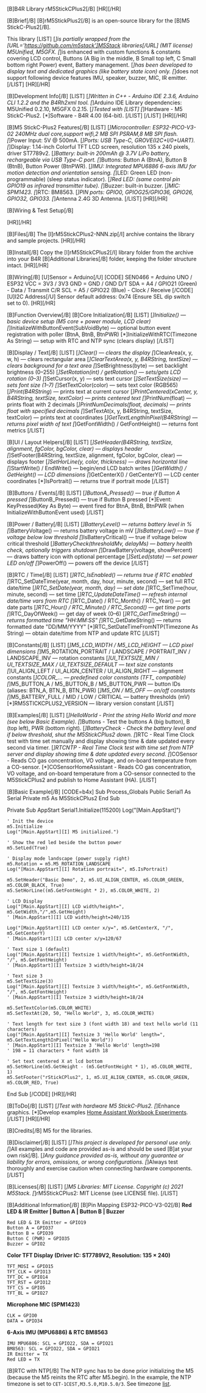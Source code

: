[B]B4R Library rM5StickCPlus2[/B]
[HR][/HR]

[B]Brief[/B]
[B]rM5StickPlus2[/B] is an open-source library for the [B]M5 StickC-Plus2[/B].

This library
[LIST]
[*]is partially wrapped from the [URL='https://github.com/m5stack']M5Stack libraries[/URL] (MIT license) M5Unified, M5GFX.
[*]is enhanced with custom functions & constants covering LCD control, Buttons (A Big in the middle, B Small top left, C Small bottom right Power) event, Battery management. 
[*]has been developed to display text and dedicated graphics (like battery state icon) only.
[*]does not support following device features IMU, speaker, buzzer, MIC, IR emitter.
[/LIST]
[HR][/HR]

[B]Development Info[/B]
[LIST]
[*]Written in C++ - Arduino IDE 2.3.6, Arduino CLI 1.2.2 and the B4Rh2xml tool.
[*]Arduino IDE Library dependencies: M5Unified 0.2.10, M5GFX 0.2.15.
[*]Tested with
[LIST]
[*]Hardware - M5 StickC-Plus2.
[*]Software - B4R 4.00 (64-bit).
[/LIST]
[/LIST]
[HR][/HR]

[B]M5 StickC-Plus2 Features[/B]
[LIST]
[*]Microcontroller: ESP32-PICO-V3-02 240MHz dual core,support wifi,2 MB SPI PSRAM,8 MB SPI flash.
[*]Power Input: 5V @ 500mA.
[*]Ports: USB Type-C, GROVE(I2C+I/0+UART).
[*]Display: 1.14-inch Colorful TFT LCD screen, resolution 135 x 240 pixels, driver ST7789v2.
[*]Battery: built-in 200mAh @ 3.7V LiPo battery, rechargeable via USB Type-C port.
[*]Buttons: Button A (BtnA), Button B (BtnB), Button Power (BtnPWR).
[*]IMU: Integrated MPU6886 6-axis IMU for motion detection and orientation sensing.
[*]LED: Green LED (non-programmable) (sleep status indicator).
[*]Red LED: (same control pin GPIO19 as infrared transmitter tube).
[*]Buzzer: built-in buzzer.
[*]MIC: SPM1423.
[*]RTC: BM8563.
[*]PIN ports: GPIO0, GPIOG25/GPIO36, GPIO26, GPIO32, GPIO33.
[*]Antenna 	2.4G 3D Antenna.
[/LIST]
[HR][/HR]

[B]Wiring & Test Setup[/B]

[HR][/HR]

[B]Files[/B]
The [I]rM5StickCPlus2-NNN.zip[/I] archive contains the library and sample projects.
[HR][/HR]

[B]Install[/B]
Copy the [I]rM5StickCPlus2[/I] library folder from the archive into your B4R [B]Additional Libraries[/B] folder, keeping the folder structure intact.
[HR][/HR]

[B]Wiring[/B]
[U]Sensor = Arduino[/U]
[CODE]
SEN0466 = Arduino UNO / ESP32
VCC = 3V3 / 3V3
GND = GND / GND
D/T SDA = A4 / GPIO21 (Green) - Data / Transmit
C/R SCL = A5 / GPIO22 (Blue) - Clock / Receive
[/CODE]
[U]I2C Address[/U]
Sensor default address: 0x74 (Ensure SEL dip switch set to 0).
[HR][/HR]

[B]Function Overview[/B]
[B]Core Initialization[/B]
[LIST]
[*]Initialize() — basic device setup (M5 core + power module, LCD clear)
[*]InitializeWithButtonEvent(SubVoidByte) — optional button event registration with poller (BtnA, BtnB, BtnPWR)
[*]InitializeWithRTC(Timezone As String) — setup with RTC and NTP sync (clears display)
[/LIST]

[B]Display / Text[/B]
[LIST]
[*]Clear() — clears the display
[*]ClearArea(x, y, w, h) — clears rectangular area
[*]ClearTextArea(x, y, B4RString, textSize) — clears background for a text area
[*]SetBrightness(byte) — set backlight brightness (0–255)
[*]SetRotation(int) / getRotation() — sets/gets LCD rotation (0–3)
[*]SetCursor(x, y) — sets text cursor
[*]SetTextSize(size) — sets font size (1–7)
[*]SetTextColor(color) — sets text color (RGB565)
[*]Print(B4RString*) — prints text at current cursor
[*]PrintCentered(xCenter, y, B4RString, textSize, textColor) — prints centered text
[*]PrintNum(float) — prints float with 2 decimals
[*]PrintNumDecimals(float, decimals) — prints float with specified decimals
[*]SetTextAt(x, y, B4RString, textSize, textColor) — prints text at coordinates
[*]GetTextLengthInPixel(B4RString) — returns pixel width of text
[*]GetFontWidth() / GetFontHeight() — returns font metrics
[/LIST]

[B]UI / Layout Helpers[/B]
[LIST]
[*]SetHeader(B4RString, textSize, alignment, fgColor, bgColor, clear) — displays header
[*]SetFooter(B4RString, textSize, alignment, fgColor, bgColor, clear) — displays footer
[*]SetHorLine(y, color, thickness) — draws horizontal line
[*]StartWrite() / EndWrite() — begin/end LCD batch writes
[*]GetWidth() / GetHeight() — LCD dimensions
[*]GetCenterX() / GetCenterY() — LCD center coordinates
[*]IsPortrait() — returns true if portrait mode
[/LIST]

[B]Buttons / Events[/B]
[LIST]
[*]ButtonA_Pressed() — true if Button A pressed
[*]ButtonB_Pressed() — true if Button B pressed
[*]Event: KeyPressed(Key As Byte) — event fired for BtnA, BtnB, BtnPWR (when InitializeWithButtonEvent used)
[/LIST]

[B]Power / Battery[/B]
[LIST]
[*]BatteryLevel() — returns battery level in %
[*]BatteryVoltage() — returns battery voltage in mV
[*]IsBatteryLow() — true if voltage below low threshold
[*]IsBatteryCritical() — true if voltage below critical threshold
[*]BatteryCheck(thresholdMv, delayMs) — battery health check, optionally triggers shutdown
[*]DrawBattery(voltage, showPercent) — draws battery icon with optional percentage
[*]SetLed(state) — set power LED on/off
[*]PowerOff() — powers off the device
[/LIST]

[B]RTC / Time[/B]
[LIST]
[*]RTC_IsEnabled() — returns true if RTC enabled
[*]RTC_SetDateTime(year, month, day, hour, minute, second) — set full RTC date/time
[*]RTC_SetDate(year, month, day) — set date
[*]RTC_SetTime(hour, minute, second) — set time
[*]RTC_UpdateDateTime() — refresh internal date/time vars from RTC
[*]RTC_Date() / RTC_Month() / RTC_Year() — get date parts
[*]RTC_Hour() / RTC_Minute() / RTC_Second() — get time parts
[*]RTC_DayOfWeek() — get day of week (0–6)
[*]RTC_GetTimeString() — returns formatted time "HH:MM:SS"
[*]RTC_GetDateString() — returns formatted date "DD/MM/YYYY"
[*]RTC_SetDateTimeFromNTP(Timezone As String) — obtain date/time from NTP and update RTC
[/LIST]

[B]Constants[/B]
[LIST]
[*]M5_LCD_WIDTH / M5_LCD_HEIGHT — LCD pixel dimensions
[*]M5_ROTATION_PORTRAIT / LANDSCAPE / PORTRAIT_INV / LANDSCAPE_INV — rotation constants
[*]UI_TEXTSIZE_MIN / UI_TEXTSIZE_MAX / UI_TEXTSIZE_DEFAULT — text size constants
[*]UI_ALIGN_LEFT / UI_ALIGN_CENTER / UI_ALIGN_RIGHT — alignment constants
[*]COLOR_... — predefined color constants (TFT_ compatible)
[*]M5_BUTTON_A / M5_BUTTON_B / M5_BUTTON_PWR — button IDs (aliases: BTN_A, BTN_B, BTN_PWR)
[*]M5_ON / M5_OFF — on/off constants
[*]M5_BATTERY_FULL / MID / LOW / CRITICAL — battery thresholds (mV)
[*]RM5STICKCPLUS2_VERSION — library version constant
[/LIST]

[B]Examples[/B]
[LIST]
[*]HelloWorld - Print the string Hello World and more (see below Basic Example).
[*]Buttons - Test the buttons A (big button), B (top left), PWR (bottom right).
[*]BatteryCheck - Check the battery level and if below threshold, shut the M5StickCPlus2 down.
[*]RTC - Real Time Clock test with time set manually and display showing time & date updated every second via timer.
[*]RTCNTP - Real Time Clock test with time set from NTP server and display showing time & date updated every second.
[*]COSensor - Reads CO gas concentration, VO voltage, and on-board temperature from a CO-sensor.
[*]COSensorHomeAssistant - Reads CO gas concentration, VO voltage, and on-board temperature from a CO-sensor connected to the M5StickCPlus2 and publish to Home Assistant (HA).
[/LIST]

[B]Basic Example[/B]
[CODE=b4x]
Sub Process_Globals
	Public Serial1 As Serial
	Private m5 As M5StickCPlus2
End Sub

Private Sub AppStart
	Serial1.Initialize(115200)
	Log("[Main.AppStart]")

	' Init the device
	m5.Initialize
	Log("[Main.AppStart][I] M5 initialized.")
	
	' Show the red led beside the button power
	m5.SetLed(True)
	
	' Display mode landscape (power supply right)
	m5.Rotation = m5.M5_ROTATION_LANDSCAPE
	Log("[Main.AppStart][I] Rotation portrait=", m5.IsPortrait)

	m5.SetHeader("Basic Demo", 2, m5.UI_ALIGN_CENTER, m5.COLOR_GREEN, m5.COLOR_BLACK, True)
	m5.SetHorLine((m5.GetFontHeight * 2), m5.COLOR_WHITE, 2)

	' LCD Display
	Log("[Main.AppStart][I] LCD width/height=", m5.GetWidth,"/",m5.GetHeight)
	' [Main.AppStart][I] LCD width/height=240/135
	
	Log("[Main.AppStart][I] LCD center x/y=", m5.GetCenterX, "/", m5.GetCenterY)
	' [Main.AppStart][I] LCD center x/y=120/67
	
	' Text size 1 (default)
	Log("[Main.AppStart][I] Textsize 1 width/height=", m5.GetFontWidth, "/", m5.GetFontHeight)
	' [Main.AppStart][I] Textsize 3 width/height=18/24
	
	' Text size 3
	m5.SetTextSize(3)
	Log("[Main.AppStart][I] Textsize 3 width/height=", m5.GetFontWidth, "/", m5.GetFontHeight)
	' [Main.AppStart][I] Textsize 3 width/height=18/24

	m5.SetTextColor(m5.COLOR_WHITE)
	m5.SetTextAt(20, 50, "Hello World", 3, m5.COLOR_WHITE)
	
	' Text length for text size 3 (font width 18) and text hello world (11 characters)
	Log("[Main.AppStart][I] Textsize 3 'Hello World' length=", m5.GetTextLengthInPixel("Hello World"))
	' [Main.AppStart][I] Textsize 3 'Hello World' length=198
	' 198 = 11 characters * font width 18
	
	' Set text centered X at lcd bottom
	m5.SetHorLine(m5.GetHeight - (m5.GetFontHeight * 1), m5.COLOR_WHITE, 1)	
	m5.SetFooter("rStickCPlus2", 1, m5.UI_ALIGN_CENTER, m5.COLOR_GREEN, m5.COLOR_RED, True)
End Sub
[/CODE]
[HR][/HR]

[B]ToDo[/B]
[LIST]
[*]Test with hardware M5 StickC-Plus2.
[*]Enhance graphics.
[*]Develop examples [Home Assistant Workbook Experiments](https://github.com/rwbl/Home-Assistant-Workbook-Experiments).
[/LIST]
[HR][/HR]

[B]Credits[/B]
M5 for the libraries.

[B]Disclaimer[/B]
[LIST]
[*]This project is developed for personal use only.
[*]All examples and code are provided as-is and should be used [B]at your own risk[/B].
[*]Any guidance provided as-is, without any guarantee or liability for errors, omissions, or wrong configurations.
[*]Always test thoroughly and exercise caution when connecting hardware components.
[/LIST]

[B]Licenses[/B]
[LIST]
[*]M5 Libraries: MIT License. Copyright (c) 2021 M5Stack.
[*]rM5StickCPlus2: MIT License (see LICENSE file).
[/LIST]

[B]Additional Information[/B]
[B]Pin Mapping ESP32-PICO-V3-02[/B]
**Red LED & IR Emitter | Button A | Button B | Buzzer**
```
Red LED & IR Emitter = GPIO19
Button A = GPIO37
Button B = GPIO39
Button C (PWR) = GPIO35
Buzzer = GPIO2
```

**Color TFT Display (Driver IC: ST7789V2, Resolution: 135 × 240)**
```
TFT_MOSI = GPIO15 	
TFT_CLK = GPIO13 	
TFT_DC = GPIO14
TFT_RST = GPIO12
TFT_CS = GPIO5
TFT_BL = GPIO27
```

**Microphone MIC (SPM1423)**
```
CLK = GPIO0	
DATA = GPIO34
```

**6-Axis IMU (MPU6886) & RTC BM8563**
```
IMU MPU6886: SCL = GPIO22, SDA = GPIO21
BM8563: SCL = GPIO22, SDA = GPIO21
IR Emitter = TX
Red LED = TX
```

[B]RTC with NTP[/B]
The NTP sync has to be done prior initializing the M5 (because the M5 reinits the RTC after M5.begin).
In the example, the NTP timezone is set to `CET-1CEST,M3.5.0,M10.5.0/3`. See timezone [list](http://github.com/nayarsystems/posix_tz_db/blob/master/zones.csv).
